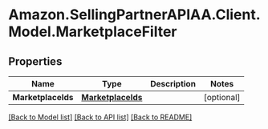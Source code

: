 # Amazon.SellingPartnerAPIAA.Client.Model.MarketplaceFilter
## Properties

Name | Type | Description | Notes
------------ | ------------- | ------------- | -------------
**MarketplaceIds** | [**MarketplaceIds**](MarketplaceIds.md) |  | [optional] 

[[Back to Model list]](../README.md#documentation-for-models) [[Back to API list]](../README.md#documentation-for-api-endpoints) [[Back to README]](../README.md)

